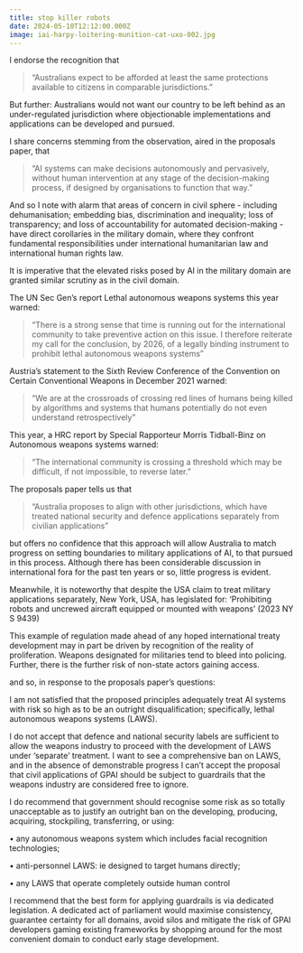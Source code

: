 ```yaml
---
title: stop killer robots
date: 2024-05-10T12:12:00.000Z
image: iai-harpy-loitering-munition-cat-uxo-002.jpg
---
```

I endorse the recognition that

> “Australians expect to be afforded at least the same protections available to citizens in comparable jurisdictions.”

But further: Australians would not want our country to be left behind as an under-regulated jurisdiction where objectionable implementations and applications can be developed and pursued.

I share concerns stemming from the observation, aired in the proposals paper, that

> “AI systems can make decisions autonomously and pervasively, without human intervention at any stage of the decision-making process, if designed by organisations to function that way.”

And so I note with alarm that areas of concern in civil sphere - including dehumanisation; embedding bias, discrimination and inequality; loss of transparency; and loss of accountability for automated decision-making - have direct corollaries in the military domain, where they confront fundamental responsibilities under international humanitarian law and international human rights law.

It is imperative that the elevated risks posed by AI in the military domain are granted similar scrutiny as in the civil domain.

The UN Sec Gen’s report Lethal autonomous weapons systems this year warned:

> “There is a strong sense that time is running out for the international community to take preventive action on this issue. I therefore reiterate my call for the conclusion, by 2026, of a legally binding instrument to prohibit lethal autonomous weapons systems”

Austria’s statement to the Sixth Review Conference of the Convention on Certain Conventional Weapons in December 2021 warned:

> “We are at the crossroads of crossing red lines of humans being killed by algorithms and systems that humans potentially do not even understand retrospectively”

This year, a HRC report by Special Rapporteur Morris Tidball-Binz on Autonomous weapons systems warned: 

> “The international community is crossing a threshold which may be difficult, if not impossible, to reverse later.”

The proposals paper tells us that

> “Australia proposes to align with other jurisdictions, which have treated national security and defence applications separately from civilian applications”

but offers no confidence that this approach will allow Australia to match progress on setting boundaries to military applications of AI, to that pursued in this process. Although there has been considerable discussion in international fora for the past ten years or so, little progress is evident.

Meanwhile, it is noteworthy that despite the USA claim to treat military applications separately, New York, USA, has legislated for: ‘Prohibiting robots and uncrewed aircraft equipped or mounted with weapons’ (2023 NY S 9439)

This example of regulation made ahead of any hoped international treaty development may in part be driven by recognition of the reality of proliferation. Weapons designated for militaries tend to bleed into policing. Further, there is the further risk of non-state actors gaining access.

and so, in response to the proposals paper’s questions:

I am not satisfied that the proposed principles adequately treat AI systems with risk so high as to be an outright disqualification; specifically, lethal autonomous weapons systems (LAWS).

I do not accept that defence and national security labels are sufficient to allow the weapons industry to proceed with the development of LAWS under ‘separate’ treatment. I want to see a comprehensive ban on LAWS, and in the absence of demonstrable progress I can’t accept the proposal that civil applications of GPAI should be subject to guardrails that the weapons industry are considered free to ignore.

I do recommend that government should recognise some risk as so totally unacceptable as to justify an outright ban on the developing, producing, acquiring, stockpiling, transferring, or using:

• any autonomous weapons system which includes facial recognition technologies;

• anti-personnel LAWS: ie designed to target humans directly;

• any LAWS that operate completely outside human control

I recommend that the best form for applying guardrails is via dedicated legislation. A dedicated act of parliament would maximise consistency, guarantee certainty for all domains, avoid silos and mitigate the risk of GPAI developers gaming existing frameworks by shopping around for the most convenient domain to conduct early stage development.
